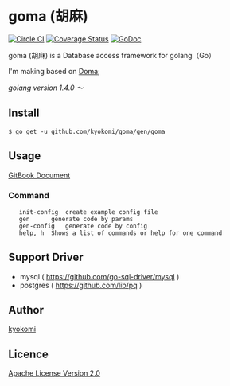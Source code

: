 goma (胡麻)
====================

[![Circle CI](https://circleci.com/gh/kyokomi/goma.svg?style=svg)](https://circleci.com/gh/kyokomi/goma)
[![Coverage Status](https://coveralls.io/repos/kyokomi/goma/badge.svg?branch=master)](https://coveralls.io/r/kyokomi/goma?branch=master)
[![GoDoc](https://godoc.org/github.com/kyokomi/goma?status.svg)](https://godoc.org/github.com/kyokomi/goma)

goma (胡麻) is a Database access framework for golang（Go）

I'm making based on [Doma](https://github.com/domaframework/doma);

*golang version 1.4.0 〜*

## Install

```
$ go get -u github.com/kyokomi/goma/gen/goma
```

## Usage

[GitBook Document](http://kyokomi.gitbooks.io/goma/content/)

### Command

```
   init-config	create example config file
   gen		generate code by params
   gen-config	generate code by config
   help, h	Shows a list of commands or help for one command
```

## Support Driver

- mysql ( https://github.com/go-sql-driver/mysql )
- postgres ( https://github.com/lib/pq )

## Author

[kyokomi](https://github.com/kyokomi)

## Licence

[Apache License Version 2.0](https://github.com/kyokomi/goma/blob/master/LICENSE)
